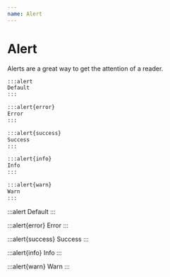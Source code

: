 ```yaml
---
name: Alert
---
```


# Alert

Alerts are a great way to get the attention of a reader.

```md
:::alert
Default
:::

:::alert{error}
Error
:::

:::alert{success}
Success
:::

:::alert{info}
Info
:::

:::alert{warn}
Warn
:::
```

:::alert
Default
:::

:::alert{error}
Error
:::

:::alert{success}
Success
:::

:::alert{info}
Info
:::

:::alert{warn}
Warn
:::
